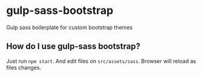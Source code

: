 # gulp-sass-bootstrap
Gulp sass boilerplate for custom bootstrap themes

## How do I use gulp-sass bootstrap? 
Just run ``npm start``. And edit files on ``src/assets/sass``. Browser will reload as files changes.
